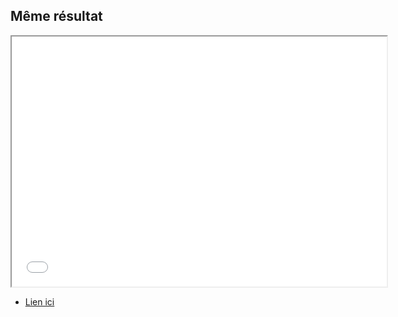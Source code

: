 ## Même résultat
<div>
    <iframe style="min-height: 400px; min-width: 600px" src="../../code/simple-separate-files.html">
    </iframe>
</div>

* [Lien ici](../../code/simple-separate-files.html)
